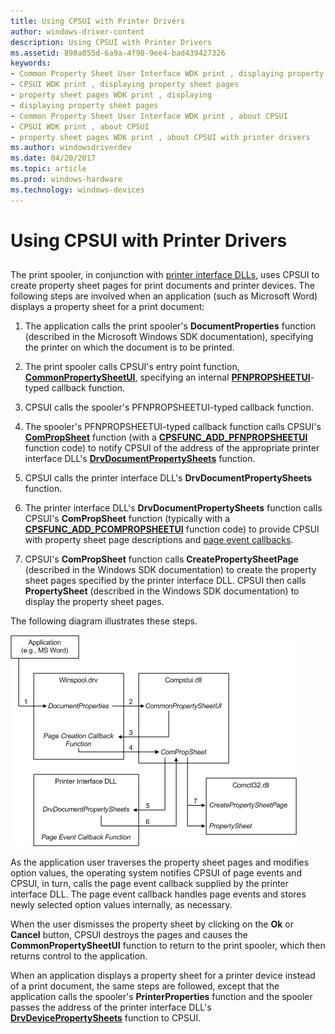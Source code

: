 ```yaml
---
title: Using CPSUI with Printer Drivers
author: windows-driver-content
description: Using CPSUI with Printer Drivers
ms.assetid: 898a855d-6a9a-4f98-9ee4-bad439427326
keywords:
- Common Property Sheet User Interface WDK print , displaying property sheet pages
- CPSUI WDK print , displaying property sheet pages
- property sheet pages WDK print , displaying
- displaying property sheet pages
- Common Property Sheet User Interface WDK print , about CPSUI
- CPSUI WDK print , about CPSUI
- property sheet pages WDK print , about CPSUI with printer drivers
ms.author: windowsdriverdev
ms.date: 04/20/2017
ms.topic: article
ms.prod: windows-hardware
ms.technology: windows-devices
---
```


# Using CPSUI with Printer Drivers


## <a href="" id="ddk-using-cpsui-with-printer-drivers-gg"></a>


The print spooler, in conjunction with [printer interface DLLs](printer-interface-dll.md), uses CPSUI to create property sheet pages for print documents and printer devices. The following steps are involved when an application (such as Microsoft Word) displays a property sheet for a print document:

1.  The application calls the print spooler's **DocumentProperties** function (described in the Microsoft Windows SDK documentation), specifying the printer on which the document is to be printed.

2.  The print spooler calls CPSUI's entry point function, [**CommonPropertySheetUI**](https://msdn.microsoft.com/library/windows/hardware/ff546148), specifying an internal [**PFNPROPSHEETUI**](https://msdn.microsoft.com/library/windows/hardware/ff559812)-typed callback function.

3.  CPSUI calls the spooler's PFNPROPSHEETUI-typed callback function.

4.  The spooler's PFNPROPSHEETUI-typed callback function calls CPSUI's [**ComPropSheet**](https://msdn.microsoft.com/library/windows/hardware/ff546207) function (with a [**CPSFUNC\_ADD\_PFNPROPSHEETUI**](https://msdn.microsoft.com/library/windows/hardware/ff546391) function code) to notify CPSUI of the address of the appropriate printer interface DLL's [**DrvDocumentPropertySheets**](https://msdn.microsoft.com/library/windows/hardware/ff548548) function.

5.  CPSUI calls the printer interface DLL's **DrvDocumentPropertySheets** function.

6.  The printer interface DLL's **DrvDocumentPropertySheets** function calls CPSUI's **ComPropSheet** function (typically with a [**CPSFUNC\_ADD\_PCOMPROPSHEETUI**](https://msdn.microsoft.com/library/windows/hardware/ff546388) function code) to provide CPSUI with property sheet page descriptions and [page event callbacks](page-event-callbacks.md).

7.  CPSUI's **ComPropSheet** function calls **CreatePropertySheetPage** (described in the Windows SDK documentation) to create the property sheet pages specified by the printer interface DLL. CPSUI then calls **PropertySheet** (described in the Windows SDK documentation) to display the property sheet pages.

The following diagram illustrates these steps.

![diagram illustrating the modules involved in displaying a property sheet](images/usecpsui.png)

As the application user traverses the property sheet pages and modifies option values, the operating system notifies CPSUI of page events and CPSUI, in turn, calls the page event callback supplied by the printer interface DLL. The page event callback handles page events and stores newly selected option values internally, as necessary.

When the user dismisses the property sheet by clicking on the **Ok** or **Cancel** button, CPSUI destroys the pages and causes the **CommonPropertySheetUI** function to return to the print spooler, which then returns control to the application.

When an application displays a property sheet for a printer device instead of a print document, the same steps are followed, except that the application calls the spooler's **PrinterProperties** function and the spooler passes the address of the printer interface DLL's [**DrvDevicePropertySheets**](https://msdn.microsoft.com/library/windows/hardware/ff548542) function to CPSUI.

 

 




